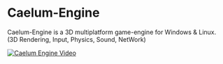# Caelum-Engine
Caelum-Engine is a 3D multiplatform game-engine for Windows &amp; Linux. (3D Rendering, Input, Physics, Sound, NetWork)

[![Caelum Engine Video](http://share.gifyoutube.com/yxb23e.gif)](https://www.youtube.com/watch?v=p2J55SvzNNE)
